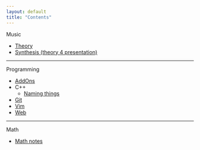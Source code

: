 ```yaml
---
layout: default
title: "Contents"
---
```


Music

- [Theory](pages/music/theory)
- [Synthesis (theory 4 presentation)](pages/music/synthesis)

---

Programming

- [AddOns](pages/programming/addons)
- C++
  - [Naming things](pages/programming/cpp/naming-things)
- [Git](pages/programming/git)
- [Vim](pages/programming/vim)
- [Web](pages/programming/web)

---

Math

- [Math notes](pages/math)

